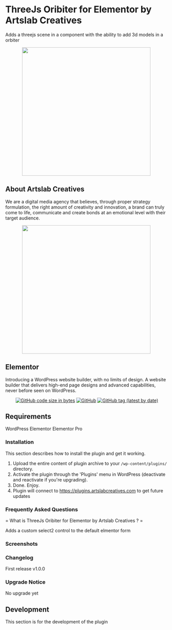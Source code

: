 # ThreeJs Oribiter for Elementor by Artslab Creatives

Adds a threejs scene in a component with the ability to add 3d models in a orbiter

<p align="center"><a href="https://artslabcreatives.com" target="_blank"><img src="https://artslabcreatives.com/wp-content/uploads/2020/04/Dark-1-e1586270633179.png" width="400"></a></p>

## About Artslab Creatives

We are a digital media agency that believes, through proper strategy formulation, the right amount of creativity and innovation, a brand can truly come to life, communicate and create bonds at an emotional level with their target audience.

<p align="center"><a href="https://elementor.com" target="_blank"><img src="https://plugins.artslabcreatives.com/elementor-select2-control-artslab/updates/elementor.svg" width="400"></a></p>

## Elementor

Introducing a WordPress website builder, with no limits of design. A website builder that delivers high-end page designs and advanced capabilities, never before seen on WordPress.

<p align="center">
<a href=""><img alt="" src="https://github.com/artslabcreatives/artslab-threejs-orbiter/actions/workflows/master.yml/badge.svg"></a>
<a href=""><img alt="GitHub code size in bytes" src="https://img.shields.io/github/languages/code-size/artslabcreatives/artslab-threejs-orbiter"></a>
<a href=""><img alt="GitHub" src="https://img.shields.io/github/license/artslabcreatives/artslab-threejs-orbiter"></a>
<a href=""><img alt="GitHub tag (latest by date)" src="https://img.shields.io/github/v/tag/artslabcreatives/artslab-threejs-orbiter"></a>
</p>

## Requirements

WordPress
Elementor
Elementor Pro

### Installation

This section describes how to install the plugin and get it working.

1. Upload the entire content of plugin archive to your `/wp-content/plugins/` directory.
2. Activate the plugin through the 'Plugins' menu in WordPress (deactivate and reactivate if you're upgrading).
3. Done. Enjoy.
4. Plugin will connect to https://plugins.artslabcreatives.com to get future updates

### Frequently Asked Questions

= What is ThreeJs Oribiter for Elementor by Artslab Creatives ? =

Adds a custom select2 control to the default elmentor form

###  Screenshots

### Changelog

First release
v1.0.0

###  Upgrade Notice

No upgrade yet

## Development

This section is for the development of the plugin